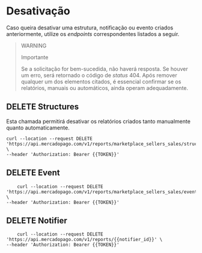 # Desativação

Caso queira desativar uma estrutura, notificação ou evento criados anteriormente, utilize os _endpoints_ correspondentes listados a seguir.

> WARNING
>
> Importante
>
> Se a solicitação for bem-sucedida, não haverá resposta. Se houver um erro, será retornado o código de _status_ 404. Após remover qualquer um dos elementos citados, é essencial confirmar se os relatórios, manuais ou automáticos, ainda operam adequadamente.

## DELETE Structures

Esta chamada permitirá desativar os relatórios criados tanto manualmente quanto automaticamente.

```curl
curl --location --request DELETE 'https://api.mercadopago.com/v1/reports/marketplace_sellers_sales/structures/{{structure_id}}' \
--header 'Authorization: Bearer {{TOKEN}}' 
```

## DELETE Event
```curl
	curl --location --request DELETE 'https://api.mercadopago.com/v1/reports/marketplace_sellers_sales/events/{{event_id}}' \
--header 'Authorization: Bearer {{TOKEN}}' 
```

## DELETE Notifier
```curl
	curl --location --request DELETE 'https://api.mercadopago.com/v1/reports/{{notifier_id}}' \
--header 'Authorization: Bearer {{TOKEN}}' 
```